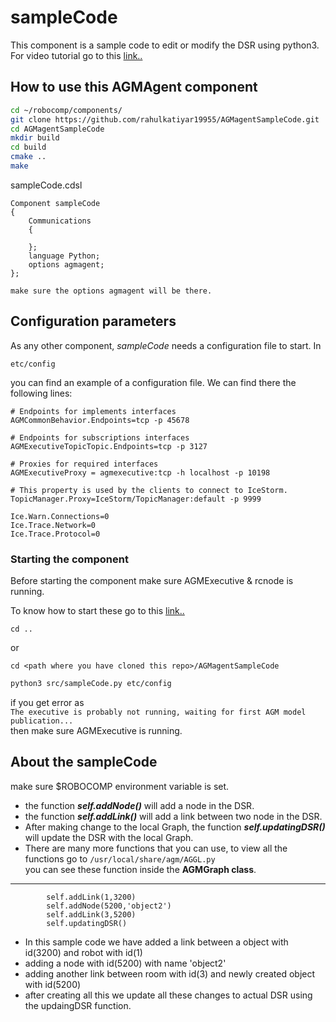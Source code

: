 # sampleCode
This component is a sample code to edit or modify the DSR using python3.\
For video tutorial go to this [link..](https://youtu.be/-8Rf-b-1mYc)

## How to use this AGMAgent component


```bash
cd ~/robocomp/components/
git clone https://github.com/rahulkatiyar19955/AGMagentSampleCode.git
cd AGMagentSampleCode
mkdir build
cd build
cmake ..
make
```

sampleCode.cdsl
```
Component sampleCode
{
    Communications
    {
        
    };
    language Python;
    options agmagent;
};
```
`make sure the options agmagent will be there.`




## Configuration parameters
As any other component, *sampleCode* needs a configuration file to start. In
```
etc/config
```
you can find an example of a configuration file. We can find there the following lines:
```
# Endpoints for implements interfaces
AGMCommonBehavior.Endpoints=tcp -p 45678

# Endpoints for subscriptions interfaces
AGMExecutiveTopicTopic.Endpoints=tcp -p 3127

# Proxies for required interfaces
AGMExecutiveProxy = agmexecutive:tcp -h localhost -p 10198

# This property is used by the clients to connect to IceStorm.
TopicManager.Proxy=IceStorm/TopicManager:default -p 9999

Ice.Warn.Connections=0
Ice.Trace.Network=0
Ice.Trace.Protocol=0
```

### Starting the component
Before starting the component make sure AGMExecutive & rcnode is running.

To know how to start these go to this [link..](startingAGM.md)

```
cd ..
```
or
```
cd <path where you have cloned this repo>/AGMagentSampleCode
```
```bash
python3 src/sampleCode.py etc/config
```
if you get error as\
`The executive is probably not running, waiting for first AGM model publication...`
\
then make sure AGMExecutive is running.


## About the sampleCode
make sure $ROBOCOMP environment variable is set.
* the function ***self.addNode()*** will add a node in the DSR.
* the function ***self.addLink()*** will add a link between two node in the DSR.
* After making change to the local Graph, the function
***self.updatingDSR()*** will update the DSR with the local Graph.
* There are many more functions that you can use, to view all the functions go to 
`/usr/local/share/agm/AGGL.py`\
you can see these function inside the **AGMGraph class**.

***
```
        self.addLink(1,3200)
        self.addNode(5200,'object2')
        self.addLink(3,5200)
        self.updatingDSR()
```
* In this sample code we have added a link between a object with id(3200) and 
robot with id(1)
* adding a node with id(5200) with name 'object2'
* adding another link between room with id(3) and newly created object with id(5200)
* after creating all this we update all these changes to actual DSR using the updaingDSR function. 
